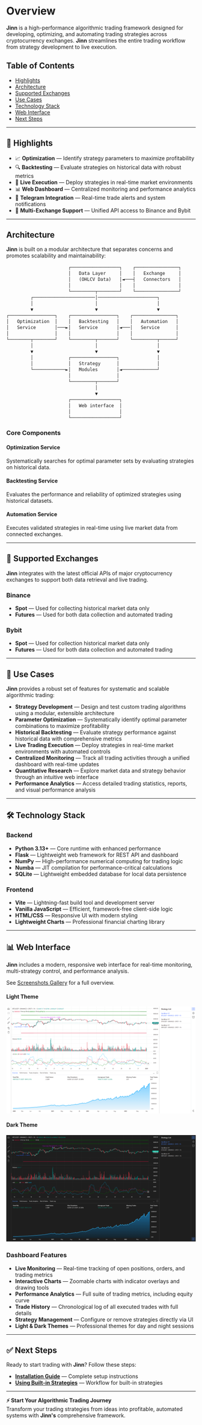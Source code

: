 # Overview

**Jinn** is a high-performance algorithmic trading framework designed for developing, optimizing, and automating trading strategies across cryptocurrency exchanges. **Jinn** streamlines the entire trading workflow from strategy development to live execution.

## Table of Contents

- [Highlights](#highlights)
- [Architecture](#architecture)
- [Supported Exchanges](#supported-exchanges)
- [Use Cases](#use-cases)
- [Technology Stack](#technology-stack)
- [Web Interface](#web-interface)
- [Next Steps](#next-steps)

---

## <a id="highlights"></a> 🚀 Highlights

- 📈 **Optimization** — Identify strategy parameters to maximize profitability
- 🔍 **Backtesting** — Evaluate strategies on historical data with robust metrics
- 🤖 **Live Execution** — Deploy strategies in real-time market environments
- 📊 **Web Dashboard** — Centralized monitoring and performance analytics
- 🔔 **Telegram Integration** — Real-time trade alerts and system notifications
- 🏪 **Multi-Exchange Support** — Unified API access to Binance and Bybit

---

## <a id="architecture"></a> Architecture

**Jinn** is built on a modular architecture that separates concerns and promotes scalability and maintainability:

```
                       ┌──────────────────┐    ┌────────────────┐
                       │   Data Layer     │    │   Exchange     │
                       │   (OHLCV Data)   │◄───┤   Connectors   │
                       │                  │    │                │
                       └─────────┬────────┘    └────────────────┘
         ┌───────────────────────│──────────────────────┐
         │                       │                      │
         ▼                       ▼                      ▼
┌─────────────────┐    ┌─────────────────┐    ┌────────────────┐
│   Optimization  │    │   Backtesting   │    │   Automation   │
│   Service       │───►│   Service       │◄───│   Service      │
│                 │    │                 │    │                │
└────────┬────────┘    └─────────┬───────┘    └─────────┬──────┘
         │                       │                      │
         ▼                       ▼                      ▼
         │             ┌─────────────────┐              │
         │             │   Strategy      │              │
         └────────────►│   Modules       │◄─────────────┘
                       │                 │
                       └─────────┬───────┘
                                 │
                                 ▼
                       ┌──────────────────┐
                       │   Web interface  │
                       │                  │
                       └──────────────────┘
```

### Core Components

#### Optimization Service

Systematically searches for optimal parameter sets by evaluating strategies on historical data.

#### Backtesting Service

Evaluates the performance and reliability of optimized strategies using historical datasets.

#### Automation Service

Executes validated strategies in real-time using live market data from connected exchanges.

---

## <a id="supported-exchanges"></a> 🏪 Supported Exchanges

**Jinn** integrates with the latest official APIs of major cryptocurrency exchanges to support both data retrieval and live trading.

### Binance

- **Spot** — Used for collecting historical market data only
- **Futures** — Used for both data collection and automated trading

### Bybit

- **Spot** — Used for collection historical market data only
- **Futures** — Used for both data collection and automated trading

---

## <a id="use-cases"></a> 💼 Use Cases

**Jinn** provides a robust set of features for systematic and scalable algorithmic trading:

- **Strategy Development** — Design and test custom trading algorithms using a modular, extensible architecture
- **Parameter Optimization** — Systematically identify optimal parameter combinations to maximize profitability
- **Historical Backtesting** — Evaluate strategy performance against historical data with comprehensive metrics
- **Live Trading Execution** — Deploy strategies in real-time market environments with automated controls
- **Centralized Monitoring** — Track all trading activities through a unified dashboard with real-time updates
- **Quantitative Research** — Explore market data and strategy behavior through an intuitive web interface
- **Performance Analytics** — Access detailed trading statistics, reports, and visual performance analysis

---

## <a id="technology-stack"></a> 🛠️ Technology Stack

### Backend

- **Python 3.13+** — Core runtime with enhanced performance
- **Flask** — Lightweight web framework for REST API and dashboard
- **NumPy** — High-performance numerical computing for trading logic
- **Numba** — JIT compilation for performance-critical calculations
- **SQLite** — Lightweight embedded database for local data persistence

### Frontend

- **Vite** — Lightning-fast build tool and development server
- **Vanilla JavaScript** — Efficient, framework-free client-side logic
- **HTML/CSS** — Responsive UI with modern styling
- **Lightweight Charts** — Professional financial charting library

---

## <a id="web-interface"></a> 📊 Web Interface

**Jinn** includes a modern, responsive web interface for real-time monitoring, multi-strategy control, and performance analysis.

See [Screenshots Gallery](screenshots.md) for a full overview.

#### Light Theme

![Full Interface - Light Theme](../screenshots/light-theme/01.png)

#### Dark Theme

![Full Interface - Dark Theme](../screenshots/dark-theme/01.png)

### Dashboard Features

- **Live Monitoring** — Real-time tracking of open positions, orders, and trading metrics
- **Interactive Charts** — Zoomable charts with indicator overlays and drawing tools
- **Performance Analytics** — Full suite of trading metrics, including equity curve
- **Trade History** — Chronological log of all executed trades with full details
- **Strategy Management** — Configure or remove strategies directly via UI
- **Light & Dark Themes** — Professional themes for day and night sessions

---

## <a id="next-steps"></a> ✅ Next Steps

Ready to start trading with **Jinn**? Follow these steps:

- **[Installation Guide](installation.md)** — Complete setup instructions
- **[Using Built-in Strategies](workflow.md)** — Workflow for built-in strategies

---

**⚡ Start Your Algorithmic Trading Journey**  
Transform your trading strategies from ideas into profitable, automated systems with **Jinn's** comprehensive framework.
